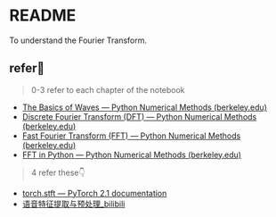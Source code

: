 # README

To understand the Fourier Transform.


## refer:link:

> 0-3 refer to each chapter of the notebook

- [The Basics of Waves — Python Numerical Methods (berkeley.edu)](https://pythonnumericalmethods.berkeley.edu/notebooks/chapter24.01-The-Basics-of-waves.html)
- [Discrete Fourier Transform (DFT) — Python Numerical Methods (berkeley.edu)](https://pythonnumericalmethods.berkeley.edu/notebooks/chapter24.02-Discrete-Fourier-Transform.html)
- [Fast Fourier Transform (FFT) — Python Numerical Methods (berkeley.edu)](https://pythonnumericalmethods.berkeley.edu/notebooks/chapter24.03-Fast-Fourier-Transform.html)
- [FFT in Python — Python Numerical Methods (berkeley.edu)](https://pythonnumericalmethods.berkeley.edu/notebooks/chapter24.04-FFT-in-Python.html)

> 4 refer these👇

- [torch.stft — PyTorch 2.1 documentation](https://pytorch.org/docs/stable/generated/torch.stft.html)
- [语音特征提取与预处理_bilibili](https://www.bilibili.com/video/BV14c411E7vX/?spm_id_from=333.880.my_history.page.click&vd_source=ec3d23cd31d9e4fb3de1d8b5857e3c11)